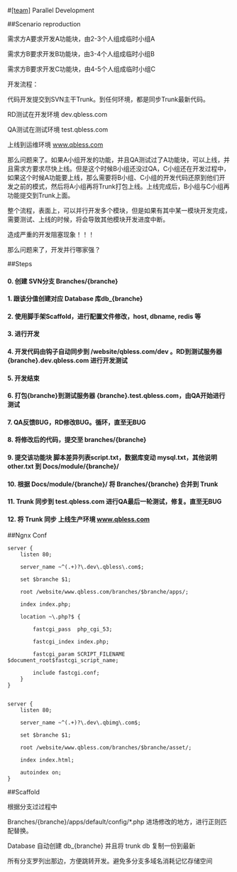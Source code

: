 #[[team]](/#team) Parallel Development

##Scenario reproduction

需求方A要求开发A功能块，由2-3个人组成临时小组A

需求方B要求开发B功能块，由3-4个人组成临时小组B

需求方B要求开发C功能块，由4-5个人组成临时小组C

开发流程：

代码开发提交到SVN主干Trunk。到任何环境，都是同步Trunk最新代码。

RD测试在开发环境 dev.qbless.com

QA测试在测试环境 test.qbless.com

上线到运维环境 www.qbless.com

那么问题来了。如果A小组开发的功能，并且QA测试过了A功能块，可以上线，并且需求方要求尽快上线。但是这个时候B小组还没过QA，C小组还在开发过程中，如果这个时候A功能要上线，那么需要将B小组、C小组的开发代码还原到他们开发之前的模式，然后将A小组再将Trunk打包上线。上线完成后，B小组与C小组再功能提交到Trunk上面。

整个流程，表面上，可以并行开发多个模块，但是如果有其中某一模块开发完成，需要测试、上线的时候，将会导致其他模块开发进度中断。

造成严重的开发阻塞现象！！！

那么问题来了，开发并行哪家强？

##Steps

#### 0. 创建 SVN分支 Branches/{branche}

#### 1. 跟该分值创建对应 Database 库db_{branche}

#### 2. 使用脚手架Scaffold，进行配置文件修改，host, dbname, redis 等

#### 3. 进行开发

#### 4. 开发代码由钩子自动同步到 /website/qbless.com/dev 。RD到测试服务器 {branche}.dev.qbless.com 进行开发测试

#### 5. 开发结束

#### 6. 打包{branche}到测试服务器 {branche}.test.qbless.com，由QA开始进行测试

#### 7. QA反馈BUG，RD修改BUG。循环，直至无BUG

#### 8. 将修改后的代码，提交至 branches/{branche}

#### 9. 提交该功能块 脚本差异列表script.txt，数据库变动 mysql.txt，其他说明 other.txt 到 Docs/module/{branche}/

#### 10. 根据 Docs/module/{branche}/ 将 Branches/{branche} 合并到 Trunk

#### 11. Trunk 同步到 test.qbless.com 进行QA最后一轮测试，修复。直至无BUG

#### 12. 将 Trunk 同步 上线生产环境 www.qbless.com

##Ngnx Conf

```
server {
    listen 80;

    server_name ~^(.+)?\.dev\.qbless\.com$;

    set $branche $1;

    root /website/www.qbless.com/branches/$branche/apps/;

    index index.php;

    location ~\.php?$ {

        fastcgi_pass  php_cgi_53;

        fastcgi_index index.php;

        fastcgi_param SCRIPT_FILENAME $document_root$fastcgi_script_name;

        include fastcgi.conf;
    }
}


server {
    listen 80;

    server_name ~^(.+)?\.dev\.qbimg\.com$;

    set $branche $1;

    root /website/www.qbless.com/branches/$branche/asset/;

    index index.html;

    autoindex on;
}
```

##Scaffold

根据分支过过程中

Branches/{branche}/apps/default/config/*.php 进场修改的地方，进行正则匹配替换。

Database 自动创建 db_{branche} 并且将 trunk db 复制一份到最新

所有分支罗列出那边，方便跳转开发。避免多分支多域名消耗记忆存储空间
